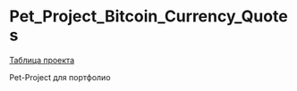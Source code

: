 # Pet_Project_Bitcoin_Currency_Quotes

[Таблица проекта](https://viewer.diagrams.net/?tags=%7B%7D&highlight=0000ff&edit=_blank&layers=1&nav=1&title=Pet_Project_Bitcoin_Currency_Quotes.drawio#Uhttps%3A%2F%2Fraw.githubusercontent.com%2FAgentCent%2FPet_Project_Bitcoin_Currency_Quotes%2Fmain%2FPet_Project_Bitcoin_Currency_Quotes.drawio)


Pet-Project для портфолио
